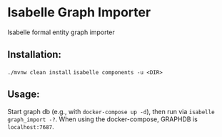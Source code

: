 # Isabelle Graph Importer
Isabelle formal entity graph importer

## Installation:

`./mvnw clean install`
`isabelle components -u <DIR>`

## Usage:
Start graph db (e.g., with `docker-compose up -d`), then run via `isabelle graph_import -?`.
When using the docker-compose, GRAPHDB is `localhost:7687`.
